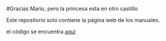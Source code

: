 #Gracias Mario, pero la princesa esta en otro castillo

Este repositorio solo contiene la página web de los manuales.

el código se encuentra [aqui](https://github.com/Axelphiman/MinerSweeper)

